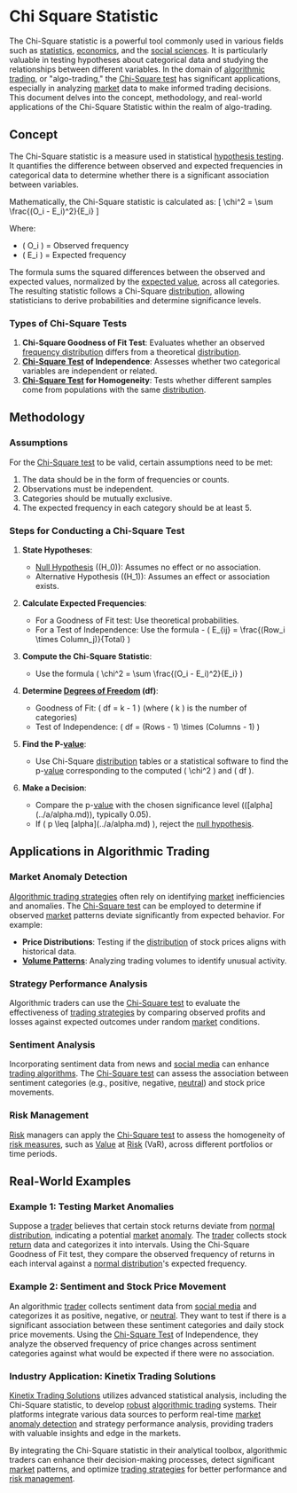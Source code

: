 # Chi Square Statistic

The Chi-Square statistic is a powerful tool commonly used in various fields such as [statistics](../s/statistics.md), [economics](../e/economics.md), and the [social sciences](../s/social_sciences.md). It is particularly valuable in testing hypotheses about categorical data and studying the relationships between different variables. In the domain of [algorithmic trading](../a/accountability.md), or "algo-trading," the [Chi-Square test](../c/chi-square_test.md) has significant applications, especially in analyzing [market](../m/market.md) data to make informed trading decisions. This document delves into the concept, methodology, and real-world applications of the Chi-Square Statistic within the realm of algo-trading.

## Concept

The Chi-Square statistic is a measure used in statistical [hypothesis testing](../h/hypothesis_testing.md). It quantifies the difference between observed and expected frequencies in categorical data to determine whether there is a significant association between variables.

Mathematically, the Chi-Square statistic is calculated as:
\[ \chi^2 = \sum \frac{(O_i - E_i)^2}{E_i} \]

Where:
- \( O_i \) = Observed frequency
- \( E_i \) = Expected frequency

The formula sums the squared differences between the observed and expected values, normalized by the [expected value](../e/expected_value.md), across all categories. The resulting statistic follows a Chi-Square [distribution](../d/distribution.md), allowing statisticians to derive probabilities and determine significance levels.

### Types of Chi-Square Tests
1. **Chi-Square Goodness of Fit Test**: Evaluates whether an observed [frequency distribution](../f/frequency_distribution.md) differs from a theoretical [distribution](../d/distribution.md).
2. **[Chi-Square Test](../c/chi-square_test.md) of Independence**: Assesses whether two categorical variables are independent or related.
3. **[Chi-Square Test](../c/chi-square_test.md) for Homogeneity**: Tests whether different samples come from populations with the same [distribution](../d/distribution.md).

## Methodology

### Assumptions
For the [Chi-Square test](../c/chi-square_test.md) to be valid, certain assumptions need to be met:
1. The data should be in the form of frequencies or counts.
2. Observations must be independent.
3. Categories should be mutually exclusive.
4. The expected frequency in each category should be at least 5.

### Steps for Conducting a Chi-Square Test
1. **State Hypotheses**:
   - [Null Hypothesis](../n/null_hypothesis.md) (\(H_0\)): Assumes no effect or no association.
   - Alternative Hypothesis (\(H_1\)): Assumes an effect or association exists.
   
2. **Calculate Expected Frequencies**:
   - For a Goodness of Fit test: Use theoretical probabilities.
   - For a Test of Independence: Use the formula - \( E_{ij} = \frac{(Row_i \times Column_j)}{Total} \)
     
3. **Compute the Chi-Square Statistic**:
   - Use the formula \( \chi^2 = \sum \frac{(O_i - E_i)^2}{E_i} \)
    
4. **Determine [Degrees of Freedom](../d/degrees_of_freedom.md) (df)**:
   - Goodness of Fit: \( df = k - 1 \) (where \( k \) is the number of categories)
   - Test of Independence: \( df = (Rows - 1) \times (Columns - 1) \)
     
5. **Find the P-[value](../v/value.md)**:
   - Use Chi-Square [distribution](../d/distribution.md) tables or a statistical software to find the p-[value](../v/value.md) corresponding to the computed \( \chi^2 \) and \( df \).
   
6. **Make a Decision**:
   - Compare the p-[value](../v/value.md) with the chosen significance level (\(\[alpha](../a/alpha.md)\), typically 0.05).
   - If \( p \leq \[alpha](../a/alpha.md) \), reject the [null hypothesis](../n/null_hypothesis.md).

## Applications in Algorithmic Trading

### Market Anomaly Detection
[Algorithmic trading strategies](../a/algorithmic_trading_strategies.md) often rely on identifying [market](../m/market.md) inefficiencies and anomalies. The [Chi-Square test](../c/chi-square_test.md) can be employed to determine if observed [market](../m/market.md) patterns deviate significantly from expected behavior. For example:
- **Price Distributions**: Testing if the [distribution](../d/distribution.md) of stock prices aligns with historical data.
- **[Volume Patterns](../v/volume_patterns.md)**: Analyzing trading volumes to identify unusual activity.

### Strategy Performance Analysis
Algorithmic traders can use the [Chi-Square test](../c/chi-square_test.md) to evaluate the effectiveness of [trading strategies](../t/trading_strategies.md) by comparing observed profits and losses against expected outcomes under random [market](../m/market.md) conditions.

### Sentiment Analysis
Incorporating sentiment data from news and [social media](../s/social_media.md) can enhance [trading algorithms](../t/trading_algorithms.md). The [Chi-Square test](../c/chi-square_test.md) can assess the association between sentiment categories (e.g., positive, negative, [neutral](../n/neutral.md)) and stock price movements.

### Risk Management
[Risk](../r/risk.md) managers can apply the [Chi-Square test](../c/chi-square_test.md) to assess the homogeneity of [risk measures](../r/risk_measures.md), such as [Value](../v/value.md) at [Risk](../r/risk.md) (VaR), across different portfolios or time periods.

## Real-World Examples

### Example 1: Testing Market Anomalies
Suppose a [trader](../t/trader.md) believes that certain stock returns deviate from [normal distribution](../n/normal_distribution_in_trading.md), indicating a potential [market](../m/market.md) [anomaly](../a/anomaly.md). The [trader](../t/trader.md) collects stock [return](../r/return.md) data and categorizes it into intervals. Using the Chi-Square Goodness of Fit test, they compare the observed frequency of returns in each interval against a [normal distribution](../n/normal_distribution_in_trading.md)'s expected frequency.

### Example 2: Sentiment and Stock Price Movement
An algorithmic [trader](../t/trader.md) collects sentiment data from [social media](../s/social_media.md) and categorizes it as positive, negative, or [neutral](../n/neutral.md). They want to test if there is a significant association between these sentiment categories and daily stock price movements. Using the [Chi-Square Test](../c/chi-square_test.md) of Independence, they analyze the observed frequency of price changes across sentiment categories against what would be expected if there were no association.

### Industry Application: Kinetix Trading Solutions
[Kinetix Trading Solutions](https://kinetix.com) utilizes advanced statistical analysis, including the Chi-Square statistic, to develop [robust](../r/robust.md) [algorithmic trading](../a/accountability.md) systems. Their platforms integrate various data sources to perform real-time [market](../m/market.md) [anomaly detection](../a/anomaly_detection.md) and strategy performance analysis, providing traders with valuable insights and edge in the markets.

By integrating the Chi-Square statistic in their analytical toolbox, algorithmic traders can enhance their decision-making processes, detect significant [market](../m/market.md) patterns, and optimize [trading strategies](../t/trading_strategies.md) for better performance and [risk management](../r/risk_management.md).